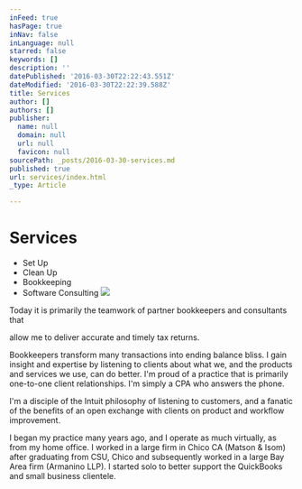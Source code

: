 ```yaml
---
inFeed: true
hasPage: true
inNav: false
inLanguage: null
starred: false
keywords: []
description: ''
datePublished: '2016-03-30T22:22:43.551Z'
dateModified: '2016-03-30T22:22:39.588Z'
title: Services
author: []
authors: []
publisher:
  name: null
  domain: null
  url: null
  favicon: null
sourcePath: _posts/2016-03-30-services.md
published: true
url: services/index.html
_type: Article

---
```

# Services

* Set Up
* Clean Up
* Bookkeeping
* Software Consulting
![](https://the-grid-user-content.s3-us-west-2.amazonaws.com/ca40be9a-1974-48cb-8f3b-1ad6cd85b543.jpg)

Today it is primarily the teamwork of partner bookkeepers and consultants that

allow me to deliver accurate and timely tax returns.

Bookkeepers transform many transactions into ending balance bliss. I gain insight and expertise by listening to clients about what we, and the products and services we use, can do better. I'm proud of a practice that is primarily one-to-one client relationships. I'm simply a CPA who answers the phone.

I'm a disciple of the Intuit philosophy of listening to customers, and a fanatic of the benefits of an open exchange with clients on product and workflow improvement.

I began my practice many years ago, and I operate as much virtually, as from my home office. I worked in a large firm in Chico CA (Matson & Isom) after graduating from CSU, Chico and subsequently worked in a large Bay Area firm (Armanino LLP). I started solo to better support the QuickBooks and small business clientele.